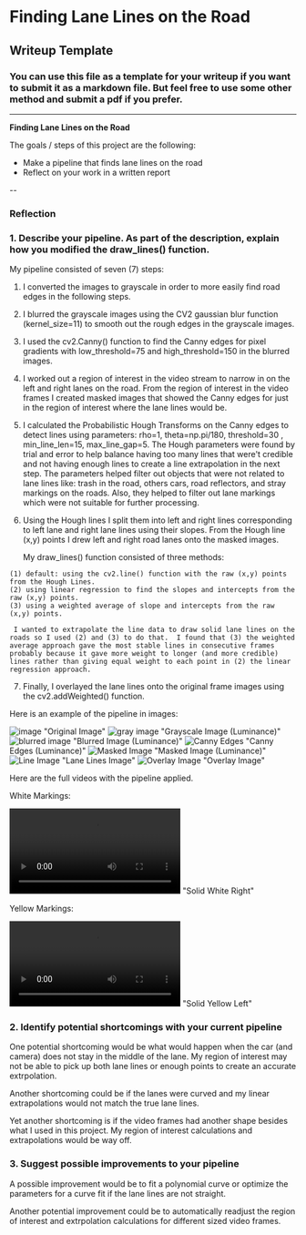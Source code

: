 # **Finding Lane Lines on the Road** 

## Writeup Template

### You can use this file as a template for your writeup if you want to submit it as a markdown file. But feel free to use some other method and submit a pdf if you prefer.

---

**Finding Lane Lines on the Road**

The goals / steps of this project are the following:
* Make a pipeline that finds lane lines on the road
* Reflect on your work in a written report


[//]: # (Image References)

[image1]: (./examples/grayscale.jpg) "Grayscale"

--

### Reflection

### 1. Describe your pipeline. As part of the description, explain how you modified the draw_lines() function.

My pipeline consisted of seven (7) steps: 

  1. I converted the images to grayscale in order to more easily find road edges in the following steps.
  2. I blurred the grayscale images using the CV2 gaussian blur function (kernel_size=11) to smooth out the rough edges in the grayscale images. 
  3. I used the cv2.Canny() function to find the Canny edges for pixel gradients with low_threshold=75 and high_threshold=150 in the blurred images.  
  4. I worked out a region of interest in the video stream to narrow in on the left and right lanes on the road.  From the region of interest in the video frames I created masked images that showed the Canny edges for just in the region of interest where the lane lines would be.
  5. I calculated the Probabilistic Hough Transforms on the Canny edges to detect lines using parameters: 
rho=1, theta=np.pi/180, threshold=30 , min_line_len=15, max_line_gap=5.  The Hough parameters were found by trial and error to help balance having too many lines that were't credible and not having enough lines to create a line extrapolation in the next step.  The parameters helped filter out objects that were not related to lane lines like: trash in the road, others cars, road reflectors, and stray markings on the roads.  Also, they helped to filter out lane markings which were not suitable for further processing.  
  6. Using the Hough lines I split them into left and right lines corresponding to left lane and right lane lines using their  slopes.  From the Hough line (x,y) points I drew left and right road lanes onto the masked images.  

     My draw_lines() function consisted of three methods: 

    (1) default: using the cv2.line() function with the raw (x,y) points from the Hough Lines.
    (2) using linear regression to find the slopes and intercepts from the raw (x,y) points.
    (3) using a weighted average of slope and intercepts from the raw (x,y) points.

     I wanted to extrapolate the line data to draw solid lane lines on the roads so I used (2) and (3) to do that.  I found that (3) the weighted average approach gave the most stable lines in consecutive frames probably because it gave more weight to longer (and more credible) lines rather than giving equal weight to each point in (2) the linear regression approach.

  7. Finally, I overlayed the lane lines onto the original frame images using the cv2.addWeighted() function.

Here is an example of the pipeline in images:

![image](test_videos_output/1_1_image.jpg) "Original Image"
![gray image](test_videos_output/1_2_gray_image.jpg) "Grayscale Image (Luminance)"
![blurred image](test_videos_output/1_3_blurred_image.jpg) "Blurred Image (Luminance)"
![Canny Edges](test_videos_output/1_4_canny_image.jpg) "Canny Edges (Luminance)"
![Masked Image](test_videos_output/1_5_masked_image.jpg) "Masked Image (Luminance)"
![Line Image](test_videos_output/1_6_line_img.jpg) "Lane Lines Image"
![Overlay Image](test_videos_output/1_7_overlay_image.jpg) "Overlay Image"

Here are the full videos with the pipeline applied.

White Markings:

![SolidWhiteRight](test_videos_output/solidWhiteRight_1-30-15-5-3.mp4) "Solid White Right"

Yellow Markings:

![SolidYellowLeft](test_videos_output/solidYellowLeft_1-30-15-5-3.mp4) "Solid Yellow Left"

### 2. Identify potential shortcomings with your current pipeline

One potential shortcoming would be what would happen when the car (and camera) does not stay in the middle of the lane.  My region of interest may not be able to pick up both lane lines or enough points to create an accurate extrpolation.

Another shortcoming could be if the lanes were curved and my linear extrapolations would not match the true lane lines.

Yet another shortcoming is if the video frames had another shape besides what I used in this project.  My region of interest calculations and extrapolations would be way off.

### 3. Suggest possible improvements to your pipeline

A possible improvement would be to fit a polynomial curve or optimize the parameters for a curve fit if the lane lines are not straight.

Another potential improvement could be to automatically readjust the region of interest and extrpolation calculations for different sized video frames.
